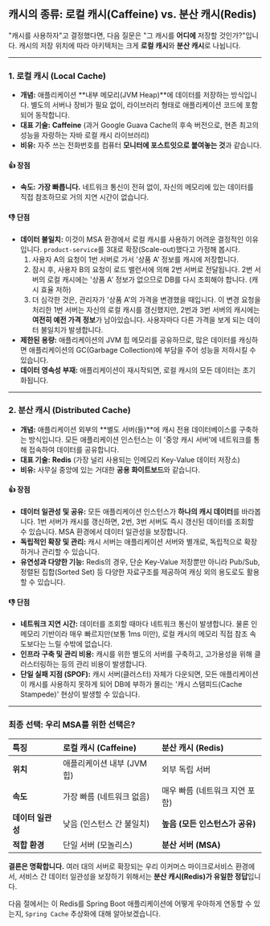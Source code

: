 ## 캐시의 종류: 로컬 캐시(Caffeine) vs. 분산 캐시(Redis)

"캐시를 사용하자"고 결정했다면, 다음 질문은 "그 캐시를 **어디에** 저장할 것인가?"입니다. 캐시의 저장 위치에 따라 아키텍처는 크게 **로컬 캐시**와 **분산 캐시**로 나뉩니다.

---

### 1. 로컬 캐시 (Local Cache)

* **개념:** 애플리케이션 **내부 메모리(JVM Heap)**에 데이터를 저장하는 방식입니다. 별도의 서버나 장비가 필요 없이, 라이브러리 형태로 애플리케이션 코드에 포함되어 동작합니다.
* **대표 기술:** **Caffeine** (과거 Google Guava Cache의 후속 버전으로, 현존 최고의 성능을 자랑하는 자바 로컬 캐시 라이브러리)
* **비유:** 자주 쓰는 전화번호를 컴퓨터 **모니터에 포스트잇으로 붙여놓는 것**과 같습니다.



#### 👍 장점

* **속도:** **가장 빠릅니다.** 네트워크 통신이 전혀 없이, 자신의 메모리에 있는 데이터를 직접 참조하므로 거의 지연 시간이 없습니다.

#### 👎 단점

* **데이터 불일치:** 이것이 MSA 환경에서 로컬 캐시를 사용하기 어려운 결정적인 이유입니다. `product-service`를 3대로 확장(Scale-out)했다고 가정해 봅시다.
    1.  사용자 A의 요청이 1번 서버로 가서 '상품 A' 정보를 캐시에 저장합니다.
    2.  잠시 후, 사용자 B의 요청이 로드 밸런서에 의해 2번 서버로 전달됩니다. 2번 서버의 로컬 캐시에는 '상품 A' 정보가 없으므로 DB를 다시 조회해야 합니다. (캐시 효율 저하)
    3.  더 심각한 것은, 관리자가 '상품 A'의 가격을 변경했을 때입니다. 이 변경 요청을 처리한 1번 서버는 자신의 로컬 캐시를 갱신했지만, 2번과 3번 서버의 캐시에는 **여전히 예전 가격 정보**가 남아있습니다. 사용자마다 다른 가격을 보게 되는 데이터 불일치가 발생합니다.
* **제한된 용량:** 애플리케이션의 JVM 힙 메모리를 공유하므로, 많은 데이터를 캐싱하면 애플리케이션의 GC(Garbage Collection)에 부담을 주어 성능을 저하시킬 수 있습니다.
* **데이터 영속성 부재:** 애플리케이션이 재시작되면, 로컬 캐시의 모든 데이터는 초기화됩니다.

---

### 2. 분산 캐시 (Distributed Cache)

* **개념:** 애플리케이션 외부의 **별도 서버(들)**에 캐시 전용 데이터베이스를 구축하는 방식입니다. 모든 애플리케이션 인스턴스는 이 '중앙 캐시 서버'에 네트워크를 통해 접속하여 데이터를 공유합니다.
* **대표 기술:** **Redis** (가장 널리 사용되는 인메모리 Key-Value 데이터 저장소)
* **비유:** 사무실 중앙에 있는 거대한 **공용 화이트보드**와 같습니다.



#### 👍 장점

* **데이터 일관성 및 공유:** 모든 애플리케이션 인스턴스가 **하나의 캐시 데이터**를 바라봅니다. 1번 서버가 캐시를 갱신하면, 2번, 3번 서버도 즉시 갱신된 데이터를 조회할 수 있습니다. MSA 환경에서 데이터 일관성을 보장합니다.
* **독립적인 확장 및 관리:** 캐시 서버는 애플리케이션 서버와 별개로, 독립적으로 확장하거나 관리할 수 있습니다.
* **유연성과 다양한 기능:** Redis의 경우, 단순 Key-Value 저장뿐만 아니라 Pub/Sub, 정렬된 집합(Sorted Set) 등 다양한 자료구조를 제공하여 캐싱 외의 용도로도 활용할 수 있습니다.

#### 👎 단점

* **네트워크 지연 시간:** 데이터를 조회할 때마다 네트워크 통신이 발생합니다. 물론 인메모리 기반이라 매우 빠르지만(보통 1ms 미만), 로컬 캐시의 메모리 직접 참조 속도보다는 느릴 수밖에 없습니다.
* **인프라 구축 및 관리 비용:** 캐시를 위한 별도의 서버를 구축하고, 고가용성을 위해 클러스터링하는 등의 관리 비용이 발생합니다.
* **단일 실패 지점 (SPOF):** 캐시 서버(클러스터) 자체가 다운되면, 모든 애플리케이션이 캐시를 사용하지 못하게 되어 DB에 부하가 몰리는 '캐시 스탬피드(Cache Stampede)' 현상이 발생할 수 있습니다.

---

### 최종 선택: 우리 MSA를 위한 선택은?

| 특징 | 로컬 캐시 (Caffeine) | 분산 캐시 (Redis) |
| :--- | :--- | :--- |
| **위치** | 애플리케이션 내부 (JVM 힙) | 외부 독립 서버 |
| **속도** | 가장 빠름 (네트워크 없음) | 매우 빠름 (네트워크 지연 포함) |
| **데이터 일관성** | 낮음 (인스턴스 간 불일치) | **높음 (모든 인스턴스가 공유)** |
| **적합 환경** | 단일 서버 (모놀리스) | **분산 서버 (MSA)** |

**결론은 명확합니다.** 여러 대의 서버로 확장되는 우리 이커머스 마이크로서비스 환경에서, 서비스 간 데이터 일관성을 보장하기 위해서는 **분산 캐시(Redis)가 유일한 정답**입니다.

다음 절에서는 이 Redis를 Spring Boot 애플리케이션에 어떻게 우아하게 연동할 수 있는지, `Spring Cache` 추상화에 대해 알아보겠습니다.